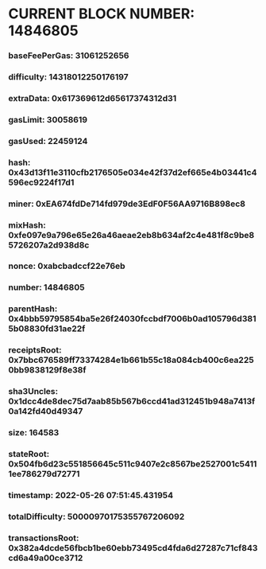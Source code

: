 # CURRENT BLOCK NUMBER: 14846805

### baseFeePerGas: 31061252656
### difficulty: 14318012250176197
### extraData: 0x617369612d65617374312d31
### gasLimit: 30058619
### gasUsed: 22459124
### hash: 0x43d13f11e3110cfb2176505e034e42f37d2ef665e4b03441c4596ec9224f17d1
### miner: 0xEA674fdDe714fd979de3EdF0F56AA9716B898ec8
### mixHash: 0xfe097e9a796e65e26a46aeae2eb8b634af2c4e481f8c9be85726207a2d938d8c
### nonce: 0xabcbadccf22e76eb
### number: 14846805
### parentHash: 0x4bbb59795854ba5e26f24030fccbdf7006b0ad105796d3815b08830fd31ae22f
### receiptsRoot: 0x7bbc676589ff73374284e1b661b55c18a084cb400c6ea2250bb9838129f8e38f
### sha3Uncles: 0x1dcc4de8dec75d7aab85b567b6ccd41ad312451b948a7413f0a142fd40d49347
### size: 164583
### stateRoot: 0x504fb6d23c551856645c511c9407e2c8567be2527001c54111ee786279d72771
### timestamp: 2022-05-26 07:51:45.431954
### totalDifficulty: 50000970175355767206092
### transactionsRoot: 0x382a4dcde56fbcb1be60ebb73495cd4fda6d27287c71cf843cd6a49a00ce3712
